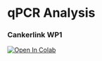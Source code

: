 # qPCR Analysis

###  Cankerlink WP1
[![Open In Colab](https://colab.research.google.com/assets/colab-badge.svg)](https://colab.research.google.com/github/Cycadophyta/emr-research-assistant/blob/main/Cankerlink_qPCR_analysis_WP1.ipynb)
